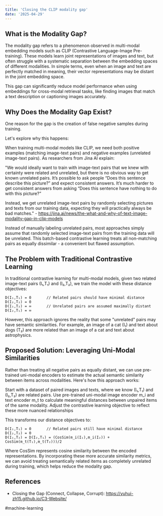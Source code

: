 ```yaml
---
title: 'Closing the CLIP modality gap'
date: '2025-04-29'
---
```

## What is the Modality Gap?

The modality gap refers to a phenomenon observed in multi-modal embedding models such as CLIP (Contrastive Language-Image Pre-training). These models learn joint representations of images and text, but often struggle with a systematic separation between the embedding spaces of different modalities. In simple terms, even when an image and text are perfectly matched in meaning, their vector representations may be distant in the joint embedding space.

This gap can significantly reduce model performance when using embeddings for cross-modal retrieval tasks, like finding images that match a text description or captioning images accurately.

## Why Does the Modality Gap Exist?

One reason for the gap is the creation of false negative samples during training.

Let's explore why this happens:

When training multi-modal models like CLIP, we need both positive examples (matching image-text pairs) and negative examples (unrelated image-text pairs). As researchers from Jina AI explain:

"We would ideally want to train with image-text pairs that we knew with certainty were related and unrelated, but there is no obvious way to get known unrelated pairs. It’s possible to ask people “Does this sentence describe this picture?” and expect consistent answers. It’s much harder to get consistent answers from asking “Does this sentence have nothing to do with this picture?”

Instead, we get unrelated image-text pairs by randomly selecting pictures and texts from our training data, expecting they will practically always be bad matches." - <https://jina.ai/news/the-what-and-why-of-text-image-modality-gap-in-clip-models>

Instead of manually labeling unrelated pairs, most approaches simply assume that randomly selected image-text pairs from the training data will be unrelated. This batch-based contrastive learning treats all non-matching pairs as equally dissimilar - a convenient but flawed assumption.

## The Problem with Traditional Contrastive Learning

In traditional contrastive learning for multi-modal models, given two related image-text pairs (I₁,T₁) and (I₂,T₂), we train the model with these distance objectives:

```
D(I₁,T₁) = 0       // Related pairs should have minimal distance
D(I₂,T₂) = 0
D(I₁,T₂) = ∞       // Unrelated pairs are assumed maximally distant
D(I₂,T₁) = ∞
```

However, this approach ignores the reality that some "unrelated" pairs may have semantic similarities. For example, an image of a cat (I₁) and text about dogs (T₂) are more related than an image of a cat and text about astrophysics.

## Proposed Solution: Leveraging Uni-Modal Similarities

Rather than treating all negative pairs as equally distant, we can use pre-trained uni-modal encoders to estimate the actual semantic similarity between items across modalities. Here's how this approach works:

Start with a dataset of paired images and texts, where we know (I₁,T₁) and (I₂,T₂) are related pairs.
Use pre-trained uni-modal image encoder m_i and text encoder m_t to calculate meaningful distances between unpaired items of the same modality.
Adjust the contrastive learning objective to reflect these more nuanced relationships

This transforms our distance objectives to:
```
D(I₁,T₁) = 0       // Related pairs still have minimal distance
D(I₂,T₂) = 0
D(I₁,T₂) = D(I₂,T₁) = (CosSim(m_i(I₁),m_i(I₂)) + CosSim(m_t(T₁),m_t(T₂)))/2
```

Where CosSim represents cosine similarity between the encoded representations.
By incorporating these more accurate similarity metrics, we can avoid treating semantically related items as completely unrelated during training, which helps reduce the modality gap.

## References

- Closing the Gap (Connect, Collapse, Corrupt): <https://yuhui-zh15.github.io/C3-Website/>

#machine-learning
